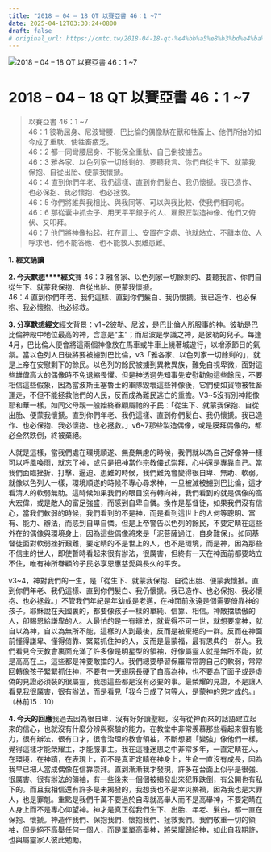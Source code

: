 ```yaml
---
title: "2018 – 04 – 18 QT 以賽亞書 46：1 ~7"
date: 2025-04-12T03:30:24+0800
draft: false
# original_url: https://cmtc.tw/2018-04-18-qt-%e4%bb%a5%e8%b3%bd%e4%ba%9e%e6%9b%b8-46%ef%bc%9a1-7
---
```


![2018 – 04 – 18 QT 以賽亞書 46：1 ~7](/images/qt.jpg   "2018 – 04 – 18 QT 以賽亞書 46：1 ~7")

# 2018 – 04 – 18 QT 以賽亞書 46：1 ~7

> 以賽亞書 46：1 ~7  
> 46：1 彼勒屈身、尼波彎腰．巴比倫的偶像馱在獸和牲畜上、他們所抬的如今成了重馱、使牲畜疲乏。  
> 46：2 都一同彎腰屈身、不能保全重馱、自己倒被擄去。  
> 46：3 雅各家、以色列家一切餘剩的、要聽我言、你們自從生下、就蒙我保抱、自從出胎、便蒙我懷搋。  
> 46：4 直到你們年老、我仍這樣、直到你們髮白、我仍懷搋。我已造作、也必保抱、我必懷抱、也必拯救。  
> 46：5 你們將誰與我相比、與我同等、可以與我比較、使我們相同呢。  
> 46：6 那從囊中抓金子、用天平平銀子的人、雇銀匠製造神像、他們又俯伏、又叩拜。  
> 46：7 他們將神像抬起、扛在肩上、安置在定處、他就站立、不離本位、人呼求他、他不能答應、也不能救人脫離患難。

**1.** **經文誦讀**

**2. 今天默想****經文**賽 46：3 雅各家、以色列家一切餘剩的、要聽我言、你們自從生下、就蒙我保抱、自從出胎、便蒙我懷搋。  
46：4 直到你們年老、我仍這樣、直到你們髮白、我仍懷搋。我已造作、也必保抱、我必懷抱、也必拯救。

**3. 分享默想經文**經文背景：v1~2彼勒、尼波，是巴比倫人所服事的神。彼勒是巴比倫神殿中地位最高的神，含意是“主”；而尼波是學識之神，是彼勒的兒子。每逢4月，巴比倫人便會將這兩個神像放在馬車或牛車上繞著城遊行，以增添節日的氣氛。當以色列人日後將要被擄到巴比倫，v3「雅各家、以色列家一切餘剩的」，就是上帝在安慰剩下的餘民。以色列的餘民被擄到異教異族，難免自視卑微，面對這些雄偉高大的偶像時不免退縮畏懼。但是神透過先知事先安慰勸勉這些餘民，不要相信這些假象，因為當波斯王塞魯士的軍隊毀壞這些神像後，它們便如貨物被牲畜運走，不但不能拯救他們的人民，反而成為難民逃亡的重擔。V3~5沒有別神能像耶和華一樣，如同父母親一般始終眷顧屬祂的子民：「從生下、就蒙我保抱、自從出胎、便蒙我懷搋。直到你們年老、我仍這樣、直到你們髮白、我仍懷搋。我已造作、也必保抱、我必懷抱、也必拯救。」v6~7那些製造偶像，或是膜拜偶像的，都必全然跌倒，終被棄絕。

人就是這樣，當我們處在環境順遂、無憂無慮的時候，我們就以為自己好像神一樣可以呼風喚雨，就忘了神，或只是把神當作宗教儀式崇拜，心中還是專靠自己。當我們面臨挫折、打擊、逼迫、患難的時候，我們難免會變得很自卑、無助、軟弱。就像以色列人一樣，環境順遂的時候不專心尋求神，一旦被滅被擄到巴比倫，這才看清人的軟弱無助。這時候如果我們的眼目沒有轉向神，我們看到的就是偶像的高大宏偉，或是敵人的富足強盛，而感到自卑自憐。換作是基督徒，如果我們沒有信心，當我們軟弱的時候，我們看到的不是神，而是看到這世上的人何等聰明、富有、能力、辦法，而感到自卑自憐。但是上帝警告以色列的餘民，不要定睛在這些外在的偶像與環境身上，因為這些偶像將來是「泥菩薩過江，自身難保」。如同基督徒面對軟弱挫折艱難，要定睛的不是世上的人，也不是環境，而是神，因為那些不信主的世人，即使暫時看起來很有辦法，很厲害，但終有一天在神面前都要站立不住，唯有神所眷顧的子民必享恩惠慈愛與長久的平安。

v3~4，神對我們的一生，是「從生下、就蒙我保抱、自從出胎、便蒙我懷搋。直到你們年老、我仍這樣、直到你們髮白、我仍懷搋。我已造作、也必保抱、我必懷抱、也必拯救。」不管我們年紀是年幼或是老邁，在神面前永遠是個需要倚靠神的孩子。耶穌說在天國裏的，都要像孩子一樣的單純、信靠、相信。神敵擋驕傲的人，卻賜恩給謙卑的人。人最怕的是一有辦法，就覺得不可一世，就想要當神，就自以為神，自以為無所不能，這樣的人到最後，反而是被棄絕的一群。反而在神面前懂得謙卑、懂得倚靠、緊緊抓住神的人，反而是最蒙福，最有恩典的一群人。我們看見今天教會裏面充滿了許多像是明星型的領袖，好像屬靈人就是無所不能，就是高高在上，這些都是神要敵擋的人。我們總要學習保羅常常誇自己的軟弱，常常回轉像孩子緊緊抓住神，不要有一天翅膀長硬了自高為神，也不要為了面子或是虛偽的見證必須裝的很屬靈，我想這些都是沒有必要的事。最榮耀的見證，不是讓人看見我很厲害，很有辦法，而是看見「我今日成了何等人，是蒙神的恩才成的。」（林前15：10）

**4. 今天的回應**我過去因為很自卑，沒有好好讀聖經，沒有從神而來的話語建立起來的信心，也就沒有什麼分辨與察驗的能力。在教堂中非常羡慕那些看起來很有能力，很有辦法，很有口才，很會治理的教會領袖，不斷想要「變強」像他們一樣，覺得這樣才能榮耀主，才能服事主。我在這種迷思之中非常多年，一直定睛在人，在環境，在神蹟，在表現上，而不是真正定睛在神身上，生命一直沒有成長，因為我早已把人當成偶像在信靠崇拜。直到漸漸我才發現，許多在台面上似乎是很強、很厲害、很有辦法的領袖，有一些後來一個個被揭發出來犯罪跌倒，有公開也有私下的。而且我相信還有許多是未揭發的，我想我也不是幸災樂禍，因為我也是大罪人，也是罪魁。重點是我們千萬不要過於自卑就高舉人而不是高舉神，不要定睛在人身上而不是專心仰望神。神才是真正從我們生下、出胎、年老、髮白，都一直在保抱、懷搋。神造作我們、保抱我們、懷抱我們、拯救我們。我們敬重一切的領袖，但是絕不高舉任何一個人，而是單單高舉神，將榮耀歸給神，如此自我期許，也與屬靈家人彼此勉勵。